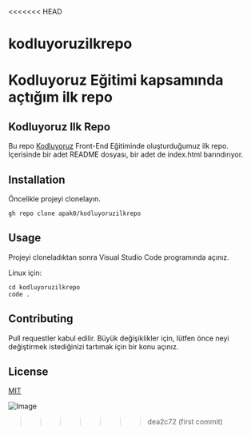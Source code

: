 <<<<<<< HEAD
# kodluyoruzilkrepo
Kodluyoruz Eğitimi kapsamında açtığım ilk repo
=======
## Kodluyoruz Ilk Repo

Bu repo [Kodluyoruz](https://github.com/apak0/kodluyoruzilkrepo) Front-End Eğitiminde oluşturduğumuz ilk repo. İçerisinde bir adet README dosyası, bir adet de index.html barındırıyor.

## Installation
Öncelikle projeyi clonelayın.

```
gh repo clone apak0/kodluyoruzilkrepo
```

## Usage
Projeyi cloneladıktan sonra Visual Studio Code programında açınız.

Linux için:

```
cd kodluyoruzilkrepo
code .
```

## Contributing

Pull requestler kabul edilir. Büyük değişiklikler için, lütfen önce neyi değiştirmek istediğinizi tartımak için bir konu açınız.

## License

[MIT]()


![Image](https://picsum.photos/seed/picsum/1080/720)
>>>>>>> dea2c72 (first commit)
